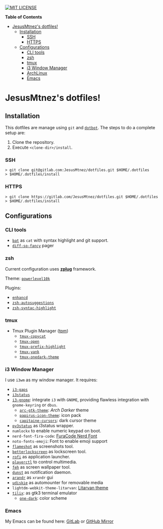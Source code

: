 [![MIT LICENSE][LICENSE-badge]][LICENSE-link]

  [LICENSE-badge]: https://img.shields.io/badge/license-MIT-green.svg?style=flat-square
  [LICENSE-link]: /LICENSE

<!-- markdown-toc start - Don't edit this section. Run M-x markdown-toc-refresh-toc -->
**Table of Contents**

- [JesusMtnez's dotfiles!](#jesusmtnezs-dotfiles)
    - [Installation](#installation)
        - [SSH](#ssh)
        - [HTTPS](#https)
    - [Configurations](#configurations)
        - [CLI tools](#cli-tools)
        - [zsh](#zsh)
        - [tmux](#tmux)
        - [i3 Window Manager](#i3-window-manager)
        - [ArchLinux](#archlinux)
        - [Emacs](#emacs)

<!-- markdown-toc end -->

# JesusMtnez's dotfiles! #

## Installation ##

This dotfiles are manage using `git` and [`dotbot`](https://github.com/anishathalye/dotbot/). The steps to do a complete setup are:

1. Clone the repository.
2. Execute `<clone-dir>/install`.


### SSH ###

``` shell
> git clone git@gitlab.com:JesusMtnez/dotfiles.git $HOME/.dotfiles
> $HOME/.dotfiles/install
```


### HTTPS ###

``` shell
> git clone https://gitlab.com/JesusMtnez/dotfiles.git $HOME/.dotfiles
> $HOME/.dotfiles/install
```

## Configurations

### CLI tools

- [`bat`](https://github.com/sharkdp/bat) as `cat` with syntax highlight and git support.
- [`diff-so-fancy`](https://github.com/so-fancy/diff-so-fancy) pager

### zsh ###

Current configuration uses [**zplug**](https://github.com/zplug/zplug) framework.

Theme: [`powerlevel10k`](https://github.com/romkatv/powerlevel10k)

Plugins:
  - [`enhancd`](https://github.com/b4b4r07/enhancd)
  - [`zsh-autosuggestions`](https://github.com/zsh-users/zsh-autosuggestions)
  - [`zsh-syntac-highlight`](https://github.com/zsh-users/zsh-syntax-highlighting)

### tmux ###

- Tmux Plugin Manager ([tpm](https://github.com/tmux-plugins/tpm))
  - [`tmux-copycat`](https://github.com/tmux-plugins/tmux-copycat)
  - [`tmux-open`](https://github.com/tmux-plugins/tmux-open)
  - [`tmux-prefix-highlight`](https://github.com/tmux-plugins/tmux-prefix-highlight)
  - [`tmux-yank`](https://github.com/tmux-plugins/tmux-yank)
  - [`tmux-onedark-theme`](https://github.com/odedlaz/tmux-onedark-theme)

### i3 Window Manager ###

I use `i3wm` as my window manager. It requires:

  - [`i3-gaps`](https://github.com/Airblader/i3)
  - [`i3status`](https://github.com/i3/i3status)
  - [`i3-gnome`](https://github.com/csxr/i3-gnome): integrate `i3` with `GNOME`, providing flawless integration with `gnome-keyring` or `dbus`.
    - [`arc-gtk-theme`](https://github.com/horst3180/arc-theme/): _Arch Darker_ theme
    - [`papirus-icon-theme`](https://github.com/PapirusDevelopmentTeam/papirus-icon-theme): icon pack
    - [`capitaine-cursors`](https://github.com/keeferrourke/capitaine-cursors): dark cursor theme
  - [`py3status`](https://github.com/ultrabug/py3status) as i3status wrapper.
  - `numlockx` to enable numeric keypad on boot.
  - `nerd-font-fira-code`: [FuraCode Nerd Font](https://github.com/ryanoasis/nerd-fonts/tree/master/patched-fonts/FiraCode)
  - `noto-fonts-emoji`: Font to enable emoji support
  - [`flameshot`](https://github.com/lupoDharkael/flameshot) as screenshots tool.
  - [`betterlockscreen`](https://github.com/pavanjadhaw/betterlockscreen) as lockscreen tool.
  - [`rofi`](https://github.com/davatorium/rofi) as application launcher.
  - [`playerctl`](https://github.com/acrisci/playerctl) to control multimedia.
  - [`feh`](https://github.com/derf/feh) as screen wallpaper tool.
  - [`dunst`](https://github.com/dunst-project/dunst) as notification daemon.
  - [`arandr`](https://gitlab.com/arandr/arandr) as `xrandr` gui
  - [`udiskie`](https://github.com/coldfix/udiskie) as automounter for removable media
  - `lightdm-webkit-theme-litarvan`: [Litarvan theme](https://github.com/Litarvan/lightdm-webkit-theme-litarvan)
  - [`tilix`](https://gnunn1.github.io/tilix-web/): as gtk3 terminal emulator
    - [`one-dark`](https://git.io/v7Qaw): color scheme

### Emacs ###

My Emacs can be found here: [GitLab](https://gitlab.com/JesusMtnez/emacs.d) or
[GitHub Mirror](https://github.com/JesusMtnez/emacs.d)
